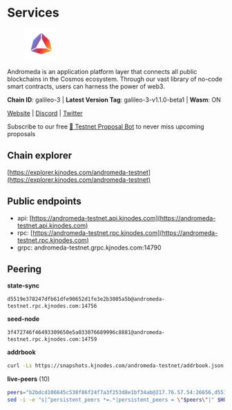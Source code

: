 # Services

<figure><img src="https://raw.githubusercontent.com/kj89/cosmos-images/main/logos/andromeda.png" alt=""><figcaption></figcaption></figure>

Andromeda is an application platform layer that connects all  public blockchains in the Cosmos ecosystem. Through our vast  library of no-code smart contracts, users can harness the power of web3.

**Chain ID**: galileo-3 | **Latest Version Tag**: galileo-3-v1.1.0-beta1 | **Wasm**: ON

[Website](https://www.andromedaprotocol.io) | [Discord](https://discord.gg/wzM3kSN3sE) | [Twitter](https://twitter.com/andromedaprot)



Subscribe to our free [🤖 Testnet Proposal Bot](https://t.me/kjnodes_testnet_proposal_bot) to never miss upcoming proposals


## Chain explorer
[https://explorer.kjnodes.com/andromeda-testnet](https://explorer.kjnodes.com/andromeda-testnet)

## Public endpoints

* api: [https://andromeda-testnet.api.kjnodes.com](https://andromeda-testnet.api.kjnodes.com)
* rpc: [https://andromeda-testnet.rpc.kjnodes.com](https://andromeda-testnet.rpc.kjnodes.com)
* grpc: andromeda-testnet.grpc.kjnodes.com:14790

## Peering

**state-sync**

```text
d5519e378247dfb61dfe90652d1fe3e2b3005a5b@andromeda-testnet.rpc.kjnodes.com:14756
```

**seed-node**

```text
3f472746f46493309650e5a033076689996c8881@andromeda-testnet.rpc.kjnodes.com:14759
```

**addrbook**
```bash
curl -Ls https://snapshots.kjnodes.com/andromeda-testnet/addrbook.json > $HOME/.andromedad/config/addrbook.json
```

**live-peers** (10)
```bash
peers="b2bdcd106645c538f86f24f7a3f253d8e1bf34ab@217.76.57.54:26656,d5519e378247dfb61dfe90652d1fe3e2b3005a5b@65.109.68.190:14756,433cc64756cb7f00b5fb4b26de97dc0db72b27ca@65.108.216.219:6656,32e94653d765d9a43eb9c7a97d752dd96b2a50d6@213.247.154.10:26656,8083dd301a7189284bf5b8d40c4cf239360d653a@5.9.122.49:26656,c4bb11ae43f4db7b8eef312a3c38861d236eb660@91.201.113.194:26656,3b998a882d8d9bcb2869eef988af86254e0e9602@89.116.29.20:26656,03603fb96ded3aabe7451efad31fb8d0c523a0ee@146.19.75.97:26656,717066f5726fb3cd7096f84911c7c8bfe5953e62@81.68.158.68:26656,20248068f368f5d1eda74646d2bfd1fcdaffb3e1@89.58.59.75:60656"
sed -i -e "s|^persistent_peers *=.*|persistent_peers = \"$peers\"|" $HOME/.andromedad/config/config.toml
```
